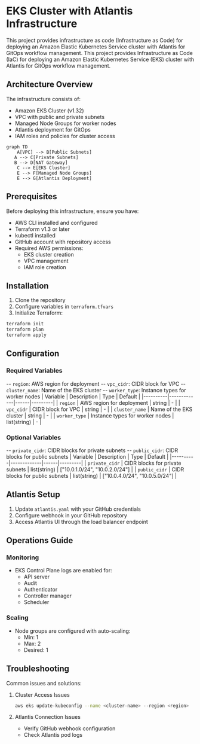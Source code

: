  # EKS Cluster with Atlantis Infrastructure
 
This project provides infrastructure as code (Infrastructure as Code) for deploying an Amazon Elastic Kubernetes Service cluster with Atlantis for GitOps workflow management.
This project provides Infrastructure as Code (IaC) for deploying an Amazon Elastic Kubernetes Service (EKS) cluster with Atlantis for GitOps workflow management.
 
 ## Architecture Overview
 
 The infrastructure consists of:
 
- Amazon EKS Cluster (v1.32)
- VPC with public and private subnets
- Managed Node Groups for worker nodes
- Atlantis deployment for GitOps
- IAM roles and policies for cluster access

```mermaid
graph TD
    A[VPC] --> B[Public Subnets]
   A --> C[Private Subnets]
   B --> D[NAT Gateway]
    C --> E[EKS Cluster]
    E --> F[Managed Node Groups]
    E --> G[Atlantis Deployment]
```

 ## Prerequisites
 
Before deploying this infrastructure, ensure you have:

- AWS CLI installed and configured
- Terraform v1.3 or later
- kubectl installed
- GitHub account with repository access
- Required AWS permissions:
  - EKS cluster creation
  - VPC management
  - IAM role creation
 
 ## Installation
 
 1. Clone the repository
 2. Configure variables in `terraform.tfvars`
 3. Initialize Terraform:
   ```bash
   terraform init
   terraform plan
   terraform apply
   ```
 
 ## Configuration
 
 ### Required Variables
-- `region`: AWS region for deployment
-- `vpc_cidr`: CIDR block for VPC
-- `cluster_name`: Name of the EKS cluster
-- `worker_type`: Instance types for worker nodes
| Variable | Description | Type | Default |
|----------|-------------|------|---------|
| `region` | AWS region for deployment | string | - |
| `vpc_cidr` | CIDR block for VPC | string | - |
| `cluster_name` | Name of the EKS cluster | string | - |
| `worker_type` | Instance types for worker nodes | list(string) | - |
 
 ### Optional Variables
-- `private_cidr`: CIDR blocks for private subnets
-- `public_cidr`: CIDR blocks for public subnets
| Variable | Description | Type | Default |
|----------|-------------|------|---------|
| `private_cidr` | CIDR blocks for private subnets | list(string) | ["10.0.1.0/24", "10.0.2.0/24"] |
| `public_cidr` | CIDR blocks for public subnets | list(string) | ["10.0.4.0/24", "10.0.5.0/24"] |
 
 ## Atlantis Setup
 
 1. Update `atlantis.yaml` with your GitHub credentials
 2. Configure webhook in your GitHub repository
 3. Access Atlantis UI through the load balancer endpoint

## Operations Guide

### Monitoring
- EKS Control Plane logs are enabled for:
  - API server
  - Audit
  - Authenticator
  - Controller manager
  - Scheduler

### Scaling
- Node groups are configured with auto-scaling:
  - Min: 1
  - Max: 2
  - Desired: 1

## Troubleshooting

Common issues and solutions:

1. Cluster Access Issues
   ```bash
   aws eks update-kubeconfig --name <cluster-name> --region <region>
   ```

2. Atlantis Connection Issues
   - Verify GitHub webhook configuration
   - Check Atlantis pod logs
